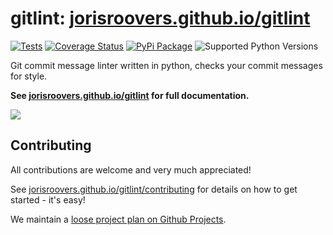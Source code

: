 # gitlint: [jorisroovers.github.io/gitlint](https://jorisroovers.github.io/gitlint/) #

[![Tests](https://github.com/jorisroovers/gitlint/workflows/Tests%20and%20Checks/badge.svg)](https://github.com/jorisroovers/gitlint/actions?query=workflow%3A%22Tests+and+Checks%22)
[![Coverage Status](https://coveralls.io/repos/github/jorisroovers/gitlint/badge.svg?branch=fix-coveralls)](https://coveralls.io/github/jorisroovers/gitlint?branch=fix-coveralls)
[![PyPi Package](https://img.shields.io/pypi/v/gitlint.png)](https://pypi.python.org/pypi/gitlint)
![Supported Python Versions](https://img.shields.io/pypi/pyversions/gitlint.svg)

Git commit message linter written in python, checks your commit messages for style.

**See [jorisroovers.github.io/gitlint](https://jorisroovers.github.io/gitlint/) for full documentation.**

<a href="https://jorisroovers.github.io/gitlint/" target="_blank">
<img src="https://raw.githubusercontent.com/jorisroovers/gitlint/main/docs/images/readme-gitlint.png" />
</a>

## Contributing
All contributions are welcome and very much appreciated!

See [jorisroovers.github.io/gitlint/contributing](https://jorisroovers.github.io/gitlint/contributing) for details on
how to get started - it's easy!

We maintain a [loose project plan on Github Projects](https://github.com/users/jorisroovers/projects/1/views/1).

